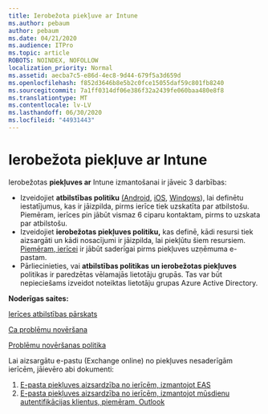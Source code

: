 ```yaml
---
title: Ierobežota piekļuve ar Intune
ms.author: pebaum
author: pebaum
ms.date: 04/21/2020
ms.audience: ITPro
ms.topic: article
ROBOTS: NOINDEX, NOFOLLOW
localization_priority: Normal
ms.assetid: aecba7c5-e86d-4ec8-9d44-679f5a3d659d
ms.openlocfilehash: f852d3646b8e5b2c0fce15055daf59c801fb8240
ms.sourcegitcommit: 7a1ff0314df06e386f32a2439fe060baa480e8f8
ms.translationtype: MT
ms.contentlocale: lv-LV
ms.lasthandoff: 06/30/2020
ms.locfileid: "44931443"
---
```

# <a name="conditional-access-with-intune"></a>Ierobežota piekļuve ar Intune

Ierobežotas **piekļuves ar** Intune izmantošanai ir jāveic 3 darbības:

- Izveidojiet **atbilstības politiku** [(Android](https://docs.microsoft.com/intune/compliance-policy-create-android), [iOS](https://docs.microsoft.com/intune/compliance-policy-create-ios), [Windows](https://docs.microsoft.com//intune/compliance-policy-create-windows)), lai definētu iestatījumus, kas ir jāizpilda, pirms ierīce tiek uzskatīta par atbilstošu. Piemēram, ierīces pin jābūt vismaz 6 ciparu kontaktam, pirms to uzskata par atbilstošu.
- Izveidojiet **ierobežotas piekļuves politiku,** kas definē, kādi resursi tiek aizsargāti un kādi nosacījumi ir jāizpilda, lai piekļūtu šiem resursiem.  [Piemēram, ierīcei](https://docs.microsoft.com/intune/tutorial-protect-email-on-unmanaged-devices#create-conditional-access-policies) ir jābūt saderīgai pirms piekļuves uzņēmuma e-pastam.
- Pārliecinieties, vai **atbilstības politikas** **un ierobežotas piekļuves** politikas ir paredzētas vēlamajās lietotāju grupās. Tas var būt nepieciešams izveidot noteiktas lietotāju grupas Azure Active Directory.

**Noderīgas saites:**

[Ierīces atbilstības pārskats](https://docs.microsoft.com/intune/device-compliance-get-started)

[Ca problēmu novēršana](https://docs.microsoft.com/intune/troubleshoot-conditional-access)

[Problēmu novēršanas politika](https://docs.microsoft.com/intune/troubleshoot-policies-in-microsoft-intune)

Lai aizsargātu e-pastu (Exchange online) no piekļuves nesaderīgām ierīcēm, jāievēro abi dokumenti:

1. [E-pasta piekļuves aizsardzība no ierīcēm, izmantojot EAS](https://docs.microsoft.com/intune/tutorial-protect-email-on-unmanaged-devices)
2. [E-pasta piekļuves aizsardzība no ierīcēm, izmantojot mūsdienu autentifikācijas klientus, piemēram, Outlook](https://docs.microsoft.com/intune/tutorial-protect-email-on-enrolled-devices)